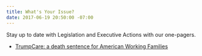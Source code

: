 ```yaml
---
title: What's Your Issue?
date: 2017-06-19 20:50:00 -07:00
---
```


Stay up to date with Legislation and Executive Actions with our one-pagers.

* [TrumpCare: a death sentence for American Working Families](/uploads/OnePager_healthcare_20170517.pdf) 



